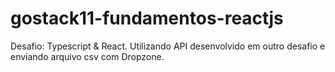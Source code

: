# gostack11-fundamentos-reactjs
Desafio: Typescript &amp; React. Utilizando API desenvolvido em outro desafio e enviando arquivo csv com Dropzone.
